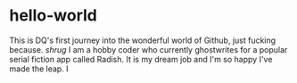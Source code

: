 # hello-world
This is DQ's first journey into the wonderful world of Github, just fucking because. *shrug*
I am a hobby coder who currently ghostwrites for a popular serial fiction app called Radish. It is my dream job and I'm so happy I've made the leap. I 
